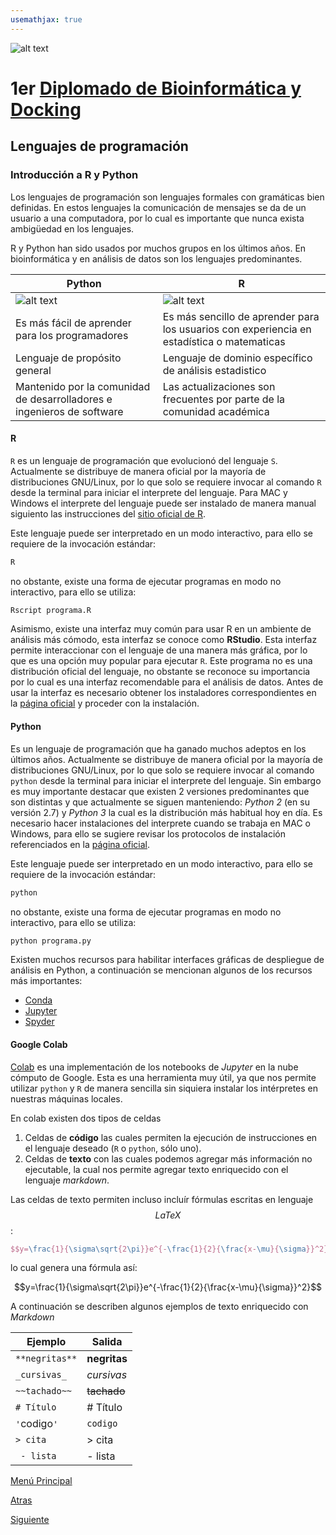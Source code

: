 ```yaml
---
usemathjax: true
---
```

![alt text](https://solariabiodata.com.mx/images/solaria_banner.png "Soluciones de Siguiente Generación")
# 1er [Diplomado de Bioinformática y Docking](./)

## Lenguajes de programación

### Introducción a R y Python

Los lenguajes de programación son lenguajes formales con gramáticas bien definidas. En estos lenguajes la comunicación de mensajes se da de un usuario a una computadora, por lo cual es importante que nunca exista ambigüedad en los lenguajes.

R y Python han sido usados por muchos grupos en los últimos años. En bioinformática y en análisis de datos son los lenguajes predominantes.

| Python | R |
|--|--|
| ![alt text](https://anthoncode.com/wp-content/uploads/2019/01/python-logo-png.png "Python") | ![alt text](https://upload.wikimedia.org/wikipedia/commons/thumb/1/1b/R_logo.svg/160px-R_logo.svg.png "R") |
| Es más fácil de aprender para los programadores | Es más sencillo de aprender para los usuarios con experiencia en estadística o matematicas |
| Lenguaje de propósito general | Lenguaje de dominio específico de análisis estadistico |
| Mantenido por la comunidad de desarrolladores e ingenieros de software | Las actualizaciones son frecuentes por parte de la comunidad académica |


#### R

`R` es un lenguaje de programación que evolucionó del lenguaje `S`. Actualmente se distribuye de manera oficial por la mayoría de distribuciones GNU/Linux, por lo que solo se requiere invocar al comando `R` desde la terminal para iniciar el interprete del lenguaje. Para MAC y Windows el interprete del lenguaje puede ser instalado de manera manual siguiento las instrucciones del [sitio oficial de R](https://cran.r-project.org/).

Este lenguaje puede ser interpretado en un modo interactivo, para ello se requiere de la invocación estándar:

```bash
R
```

no obstante, existe una forma de ejecutar programas en modo no interactivo, para ello se utiliza:

```bash
Rscript programa.R
```

Asimismo, existe una interfaz muy común para usar R en un ambiente de análisis más cómodo, esta interfaz se conoce como **RStudio**. Esta interfaz permite interaccionar con el lenguaje de una manera más gráfica, por lo que es una opción muy popular para ejecutar `R`. Este programa no es una distribución oficial del lenguaje, no obstante se reconoce su importancia por lo cual es una interfaz recomendable para el análisis de datos. Antes de usar la interfaz es necesario obtener los instaladores correspondientes en la [página oficial](https://www.rstudio.com/) y proceder con la instalación.

#### Python

Es un lenguaje de programación que ha ganado muchos adeptos en los últimos años. Actualmente se distribuye de manera oficial por la mayoría de distribuciones GNU/Linux, por lo que solo se requiere invocar al comando `python` desde la terminal para iniciar el interprete del lenguaje. Sin embargo es muy importante destacar que existen 2 versiones predominantes que son distintas y que actualmente se siguen manteniendo: _Python 2_ (en su versión 2.7) y _Python 3_ la cual es la distribución más habitual hoy en día. Es necesario hacer instalaciones del interprete cuando se trabaja en MAC o Windows, para ello se sugiere revisar los protocolos de instalación referenciados en la [página oficial](https://www.python.org/).

Este lenguaje puede ser interpretado en un modo interactivo, para ello se requiere de la invocación estándar:

```bash
python
```

no obstante, existe una forma de ejecutar programas en modo no interactivo, para ello se utiliza:

```bash
python programa.py
```

Existen muchos recursos para habilitar interfaces gráficas de despliegue de análisis en Python, a continuación se mencionan algunos de los recursos más importantes:

 - [Conda](https://docs.conda.io/en/latest/#)
 - [Jupyter](https://jupyter.org/install)
 - [Spyder](https://www.spyder-ide.org/)


#### Google Colab

[Colab](https://colab.research.google.com/) es una implementación de los notebooks de _Jupyter_ en la nube cómputo de Google. Esta es una herramienta muy útil, ya que nos permite utilizar `python` y `R` de manera sencilla sin siquiera instalar los intérpretes en nuestras máquinas locales.

En colab existen dos tipos de celdas

  1. Celdas de **código** las cuales permiten la ejecución de instrucciones en el lenguaje deseado (`R` o `python`, sólo uno).
  2. Celdas de **texto** con las cuales podemos agregar más información no ejecutable, la cual nos permite agregar texto enriquecido con el lenguaje _markdown_.

Las celdas de texto permiten incluso incluír fórmulas escritas en lenguaje $$LaTeX$$:

```latex
$$y=\frac{1}{\sigma\sqrt{2\pi}}e^{-\frac{1}{2}{\frac{x-\mu}{\sigma}}^2}$$
```

lo cual genera una fórmula así:

$$y=\frac{1}{\sigma\sqrt{2\pi}}e^{-\frac{1}{2}{\frac{x-\mu}{\sigma}}^2}$$


A continuación se describen algunos ejemplos de texto enriquecido con _Markdown_

| Ejemplo | Salida |
|--|--|
| `**negritas**` | **negritas** |
| `_cursivas_` | _cursivas_ |
| `~~tachado~~` | ~~tachado~~ |
| `# Título` | # Título |
| `'`codigo`'` | `codigo` |
| `> cita` | > cita |
| ` - lista` | - lista |


[Menú Principal](./)

[Atras](#)

[Siguiente](#)
